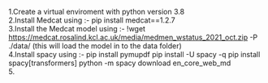 1.Create a virtual enviroment with python version 3.8
<br>
2.Install Medcat using :- pip install medcat==1.2.7
<br>
3.Install the Medcat model using :- !wget https://medcat.rosalind.kcl.ac.uk/media/medmen_wstatus_2021_oct.zip -P ./data/
(this will load the model in to the data folder)
<br>
4.Install spacy using :- pip install pymupdf
                         pip install -U spacy -q
                         pip install spacy[transformers]
                         python -m spacy download en_core_web_md
<br>
5.
